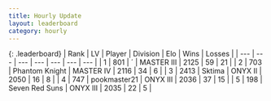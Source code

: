 ```yaml
---
title: Hourly Update
layout: leaderboard
category: hourly
---
```


{: .leaderboard}
| Rank | LV | Player | Division | Elo | Wins | Losses |
| --- | --- | --- | --- | --- | --- | --- |
| <span data-change="0">1</span> | 801 | <span title="ID: 224611">´</span> | MASTER III | <span data-change="0">2125</span> | <span data-change="1">59</span> | <span data-change="1">21</span> |
| <span data-change="0">2</span> | 703 | <span title="ID: 742939">Phantom Knight</span> | MASTER IV | <span data-change="0">2116</span> | <span data-change="0">34</span> | <span data-change="0">6</span> |
| <span data-change="0">3</span> | 2413 | <span title="ID: 353063">Sktima</span> | ONYX II | <span data-change="0">2050</span> | <span data-change="0">16</span> | <span data-change="0">8</span> |
| <span data-change="0">4</span> | 747 | <span title="ID: 652474">pookmaster21</span> | ONYX III | <span data-change="0">2036</span> | <span data-change="0">37</span> | <span data-change="0">15</span> |
| <span data-change="0">5</span> | 198 | <span title="ID: 670324">Seven Red Suns</span> | ONYX III | <span data-change="0">2035</span> | <span data-change="0">22</span> | <span data-change="0">5</span> |